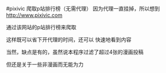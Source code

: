 #pixivic
爬取p站排行榜（无需代理）
因为代理一直挂掉，所以想到
http://www.pixivic.com

通过该网站的p站排行榜来爬取

这样既可以省下开代理的时间，还可以
快速地看到内容

当然，缺点是有的，虽然说本程序过滤了超过4张的漫画投稿

但还是关于一些非漫画而无能为力
